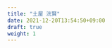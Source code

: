 ```yaml
---
title: "土屋 洸賢"
date: 2021-12-20T13:54:50+09:00
draft: true
weight: 1
---
```

<!-- 連絡方法やどんな知識・技術を持っているか書くページです -->